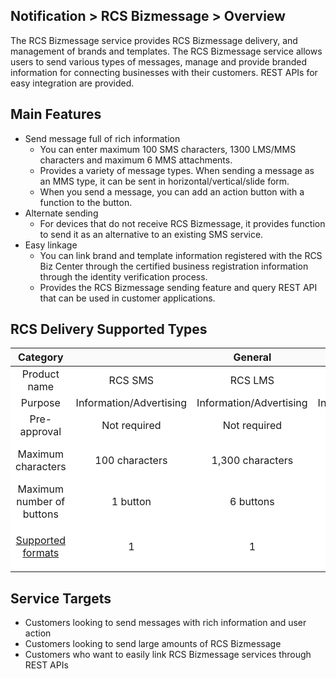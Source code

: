 <style>
    .custom-table thead {
        background-color: #FAFAFA;
    }
    
    .custom-table tbody tr {
        background-color: white!important;
    }
    
    .custom-table td {
        vertical-align: middle;
    }
</style>

## Notification > RCS Bizmessage > Overview

The RCS Bizmessage service provides RCS Bizmessage delivery, and management of brands and templates. The RCS Bizmessage service allows users to send various types of messages, manage and provide branded information for connecting businesses with their customers.
REST APIs for easy integration are provided.

## Main Features

* Send message full of rich information 
    * You can enter maximum 100 SMS characters, 1300 LMS/MMS characters and maximum 6 MMS attachments.    
    * Provides a variety of message types. When sending a message as an MMS type, it can be sent in horizontal/vertical/slide form.
    * When you send a message, you can add an action button with a function to the button.
* Alternate sending
    * For devices that do not receive RCS Bizmessage, it provides function to send it as an alternative to an existing SMS service.
* Easy linkage
    * You can link brand and template information registered with the RCS Biz Center through the certified business registration information through the identity verification process.
    * Provides the RCS Bizmessage sending feature and query REST API that can be used in customer applications.

## RCS Delivery Supported Types

<table class="custom-table" style="text-align: center">
  <thead>
    <tr>
      <th>Category</th>
      <th colspan="3">General</th>
      <th colspan="2">Template</th>
    </tr>
  </thead>
  <tbody>
    <tr>
      <td>Product name</td>
      <td>RCS SMS</td>
      <td>RCS LMS</td>
      <td>RCS MMS</td>
      <td>Text template</td>
      <td>Image template</td>
    </tr>
    <tr>
      <td>Purpose</td>
      <td>Information/Advertising</td>
      <td>Information/Advertising</td>
      <td>Information/Advertising</td>
      <td>Information</td>
      <td>Information/Advertising</td>
    </tr>
    <tr>
      <td>Pre-approval</td>
      <td>Not required</td>
      <td>Not required</td>
      <td>Not required</td>
      <td>Approval required</td>
      <td>Approval required</td>
    </tr>
    <tr>
      <td>Maximum characters</td>
      <td>100 characters</td>
      <td>1,300 characters</td>
      <td>1,300 characters<br/>+1 MB media (per card)</td>
      <td>90 characters</td>
      <td>500 characters<br/>+ 1 MB media (per card)</td>
    </tr>
    <tr>
      <td>Maximum number of buttons</td>
      <td>1 button</td>
      <td>6 buttons</td>
      <td>2 buttons (per card)</td>
      <td>1 button</td>
      <td>2 buttons (per card)</td>
    </tr>
    <tr>
        <td>

[Supported formats](./service-policy)
</td>
      <td>1</td>
      <td>1</td>
      <td>4</td>
      <td>4</td>
      <td>4</td>
    </tr>
  </tbody>
</table>

## Service Targets

* Customers looking to send messages with rich information and user action
* Customers looking to send large amounts of RCS Bizmessage
* Customers who want to easily link RCS Bizmessage services through REST APIs